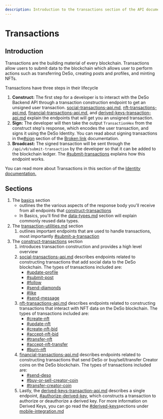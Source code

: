 ```yaml
---
description: Introduction to the transactions section of the API documentation
---
```


# Transactions

## Introduction

Transactions are the building material of every blockchain. Transactions allow users to submit data to the blockchain which allows user to perform actions such as transferring DeSo, creating posts and profiles, and minting NFTs.

Transactions have three steps in their lifecycle

1. **Construct:** The first step for a developer is to interact with the DeSo Backend API through a transaction construction endpoint to get an unsigned user transaction. [social-transactions-api.md](construct-transactions/social-transactions-api.md "mention"), [nft-transactions-api.md](construct-transactions/nft-transactions-api.md "mention"), [financial-transactions-api.md](construct-transactions/financial-transactions-api.md "mention"), and [derived-keys-transaction-api.md](construct-transactions/derived-keys-transaction-api.md "mention") explain the endpoints that will get you an unsigned transaction.
2. **Sign:** The developer will then take the output `TransactionHex` from the construct step's response, which encodes the user transaction, and signs it using the DeSo Identity. You can read about signing transactions in the[#sign](../../identity/iframe-api/endpoints.md#sign "mention") section of the [Broken link](broken-reference "mention") documentation.
3. **Broadcast:** The signed transaction will be sent through the `/api/v0/submit-transaction` by the developer so that it can be added to the blockchain ledger. The [#submit-transactions](transaction-utilities.md#submit-transactions "mention") explains how this endpoint works.

You can read more about Transactions in this section of the [Identity documentation. ](../../identity/concepts.md#transactions)

## Sections

1. The [basics](basics/ "mention") section
   * outlines the the various aspects of the response body you'll receive from all endpoints that [construct-transactions](construct-transactions/ "mention")&#x20;
   * In Basics, you'll find the [data-types.md](basics/data-types.md "mention") section will explain commonly reused data types.&#x20;
2. The [transaction-utilities.md](transaction-utilities.md "mention") section
   1. outlines important endpoints that are used to handle transactions, most importantly [#submit-a-transaction](transaction-utilities.md#submit-a-transaction "mention")
3. The [construct-transactions](construct-transactions/ "mention") section
   1. introduces transaction construction and provides a high level overview
   2. [social-transactions-api.md](construct-transactions/social-transactions-api.md "mention") describes endpoints related to constructing transactions that add social data to the DeSo blockchain. The types of transactions included are:
      * [#update-profile](construct-transactions/social-transactions-api.md#update-profile "mention")
      * [#submit-post](construct-transactions/social-transactions-api.md#submit-post "mention")
      * [#follow](construct-transactions/social-transactions-api.md#follow "mention")
      * [#send-diamonds](construct-transactions/social-transactions-api.md#send-diamonds "mention")
      * [#like](construct-transactions/social-transactions-api.md#like "mention")
      * [#send-message](construct-transactions/social-transactions-api.md#send-message "mention")
   3. [nft-transactions-api.md](construct-transactions/nft-transactions-api.md "mention") describes endpoints related to constructing transactions that interact with NFT data on the DeSo blockchain. The types of transactions included are:
      * [#create-nft](construct-transactions/nft-transactions-api.md#create-nft "mention")
      * [#update-nft](construct-transactions/nft-transactions-api.md#update-nft "mention")
      * [#create-nft-bid](construct-transactions/nft-transactions-api.md#create-nft-bid "mention")
      * [#accept-nft-bid](construct-transactions/nft-transactions-api.md#accept-nft-bid "mention")
      * [#transfer-nft](construct-transactions/nft-transactions-api.md#transfer-nft "mention")
      * [#accept-nft-transfer](construct-transactions/nft-transactions-api.md#accept-nft-transfer "mention")
      * [#burn-nft](construct-transactions/nft-transactions-api.md#burn-nft "mention")
   4. [financial-transactions-api.md](construct-transactions/financial-transactions-api.md "mention") describes endpoints related to constructing transactions that send DeSo or buy/sell/transfer Creator coins on the DeSo blockchain. The types of transactions included are:
      * [#send-deso](construct-transactions/financial-transactions-api.md#send-deso "mention")
      * [#buy-or-sell-creator-coin](construct-transactions/financial-transactions-api.md#buy-or-sell-creator-coin "mention")
      * [#transfer-creator-coin](construct-transactions/financial-transactions-api.md#transfer-creator-coin "mention")
   5. Lastly, the [derived-keys-transaction-api.md](construct-transactions/derived-keys-transaction-api.md "mention") describes a single endpoint, [#authorize-derived-key](construct-transactions/derived-keys-transaction-api.md#authorize-derived-key "mention"), which constructs a transaction to authorize or deauthorize a derived key. For more information on Derived Keys, you can go read the [#derived-keys](../../identity/mobile-integration.md#derived-keys "mention")sections under [mobile-integration.md](../../identity/mobile-integration.md "mention")

